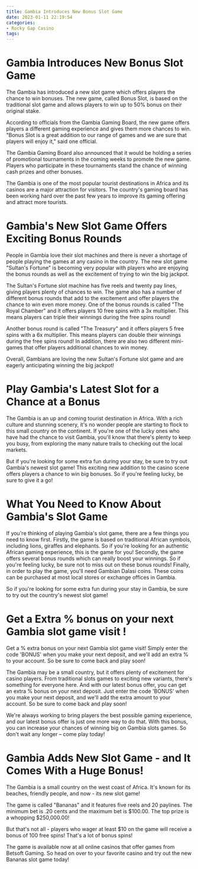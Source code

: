 ```yaml
---
title: Gambia Introduces New Bonus Slot Game 
date: 2023-01-11 22:19:54
categories:
- Rocky Gap Casino
tags:
---
```



#  Gambia Introduces New Bonus Slot Game 

The Gambia has introduced a new slot game which offers players the chance to win bonuses. The new game, called Bonus Slot, is based on the traditional slot game and allows players to win up to 50% bonus on their original stake.

According to officials from the Gambia Gaming Board, the new game offers players a different gaming experience and gives them more chances to win. "Bonus Slot is a great addition to our range of games and we are sure that players will enjoy it," said one official.

The Gambia Gaming Board also announced that it would be holding a series of promotional tournaments in the coming weeks to promote the new game. Players who participate in these tournaments stand the chance of winning cash prizes and other bonuses. 

The Gambia is one of the most popular tourist destinations in Africa and its casinos are a major attraction for visitors. The country's gaming board has been working hard over the past few years to improve its gaming offering and attract more tourists.

#  Gambia's New Slot Game Offers Exciting Bonus Rounds 

People in Gambia love their slot machines and there is never a shortage of people playing the games at any casino in the country. The new slot game "Sultan's Fortune" is becoming very popular with players who are enjoying the bonus rounds as well as the excitement of trying to win the big jackpot.

The Sultan's Fortune slot machine has five reels and twenty pay lines, giving players plenty of chances to win. The game also has a number of different bonus rounds that add to the excitement and offer players the chance to win even more money. One of the bonus rounds is called "The Royal Chamber" and it offers players 10 free spins with a 3x multiplier. This means players can triple their winnings during the free spins round!

Another bonus round is called "The Treasury" and it offers players 5 free spins with a 6x multiplier. This means players can double their winnings during the free spins round! In addition, there are also two different mini-games that offer players additional chances to win money.

Overall, Gambians are loving the new Sultan's Fortune slot game and are eagerly anticipating winning the big jackpot!

#  Play Gambia's Latest Slot for a Chance at a Bonus 

The Gambia is an up and coming tourist destination in Africa. With a rich culture and stunning scenery, it's no wonder people are starting to flock to this small country on the continent. If you're one of the lucky ones who have had the chance to visit Gambia, you'll know that there's plenty to keep you busy, from exploring the many nature trails to checking out the local markets.

But if you're looking for some extra fun during your stay, be sure to try out Gambia's newest slot game! This exciting new addition to the casino scene offers players a chance to win big bonuses. So if you're feeling lucky, be sure to give it a go!

# What You Need to Know About Gambia's Slot Game 

If you're thinking of playing Gambia's slot game, there are a few things you need to know first. Firstly, the game is based on traditional African symbols, including lions, giraffes and elephants. So if you're looking for an authentic African gaming experience, this is the game for you! Secondly, the game offers several bonus rounds which can really boost your winnings. So if you're feeling lucky, be sure not to miss out on these bonus rounds! Finally, in order to play the game, you'll need Gambian Dalasi coins. These coins can be purchased at most local stores or exchange offices in Gambia.

So if you're looking for some extra fun during your stay in Gambia, be sure to try out the country's newest slot game!

#  Get a Extra % bonus on your next Gambia slot game visit ! 

Get a % extra bonus on your next Gambia slot game visit! Simply enter the code 'BONUS' when you make your next deposit, and we'll add an extra % to your account. So be sure to come back and play soon!

The Gambia may be a small country, but it offers plenty of excitement for casino players. From traditional slots games to exciting new variants, there's something for everyone here. And with our latest bonus offer, you can get an extra % bonus on your next deposit. Just enter the code 'BONUS' when you make your next deposit, and we'll add the extra amount to your account. So be sure to come back and play soon!

We're always working to bring players the best possible gaming experience, and our latest bonus offer is just one more way to do that. With this bonus, you can increase your chances of winning big on Gambia slots games. So don't wait any longer – come play today!

#  Gambia Adds New Slot Game - and It Comes With a Huge Bonus!

The Gambia is a small country on the west coast of Africa. It's known for its beaches, friendly people, and now - its new slot game!

The game is called "Bananas" and it features five reels and 20 paylines. The minimum bet is .20 cents and the maximum bet is $100.00. The top prize is a whopping $250,000.00!

But that's not all - players who wager at least $10 on the game will receive a bonus of 100 free spins! That's a lot of bonus spins!

The game is available now at all online casinos that offer games from Betsoft Gaming. So head on over to your favorite casino and try out the new Bananas slot game today!